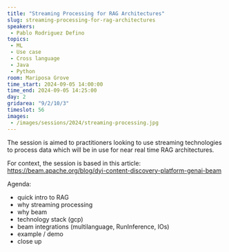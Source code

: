 ```yaml
---
title: "Streaming Processing for RAG Architectures"
slug: streaming-processing-for-rag-architectures
speakers:
 - Pablo Rodriguez Defino
topics:
 - ML
 - Use case
 - Cross language
 - Java
 - Python
room: Mariposa Grove
time_start: 2024-09-05 14:00:00
time_end: 2024-09-05 14:25:00
day: 2
gridarea: "9/2/10/3"
timeslot: 56
images:
 - /images/sessions/2024/streaming-processing.jpg 
---
```


The session is aimed to practitioners looking to use streaming technologies to process data which will be in use for near real time RAG architectures. 

For context, the session is based in this article: https://beam.apache.org/blog/dyi-content-discovery-platform-genai-beam

Agenda: 
- quick intro to RAG
- why streaming processing
- why beam
- technology stack (gcp) 
- beam integrations (multilanguage, RunInference, IOs) 
- example / demo
- close up
